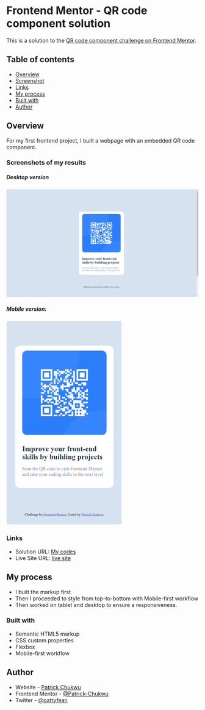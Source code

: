 # Frontend Mentor - QR code component solution

This is a solution to the [QR code component challenge on Frontend Mentor](https://www.frontendmentor.io/challenges/qr-code-component-iux_sIO_H). 

## Table of contents

  - [Overview](#overview)
  - [Screenshot](#screenshot)
  - [Links](#links)
  - [My process](#my-process)
  - [Built with](#built-with)
  - [Author](#author)

## Overview
For my first frontend project, I built a webpage with an embedded QR code component.

### Screenshots of my results
##### Desktop version
![Desktop version](./screenshots/fmc1d.png)

##### Mobile version:
![Mobile version](./screenshots/fmc2m.png)


### Links

- Solution URL: [My codes](https://github.com/Patrick-Chukwu/MySuperRepo/tree/main/frontend_mentor_challenges/qr-code_page)
- Live Site URL: [live site](https://qr-code-tau-vert.vercel.app)

## My process
   - I built the markup first
   - Then I proceeded to style from top-to-bottom with Mobile-first workflow
   - Then worked on tablet and desktop to ensure a responsiveness.
   
### Built with

- Semantic HTML5 markup
- CSS custom properties
- Flexbox
- Mobile-first workflow



## Author

- Website - [Patrick Chukwu](https://www.your-site.com)
- Frontend Mentor - [@Patrick-Chukwu](https://www.frontendmentor.io/profile/Patrick-Chukwu)
- Twitter - [@pattyfean](https://www.twitter.com/pattyfean)



